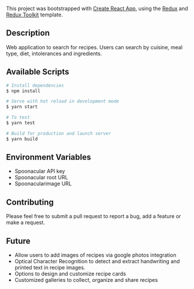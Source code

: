 This project was bootstrapped with [Create React App](https://github.com/facebook/create-react-app), using the [Redux](https://redux.js.org/) and [Redux Toolkit](https://redux-toolkit.js.org/) template.

## Description
Web application to search for recipes. Users can search by cuisine, meal type, diet, intolerances and ingredients.
## Available Scripts

```bash
# Install dependencies
$ npm install

# Serve with hot reload in development mode
$ yarn start

# To test
$ yarn test

# Build for production and launch server
$ yarn build
```
## Environment Variables
* Spoonacular API key
* Spoonacular root URL
* Spoonacularimage URL
## Contributing
Please feel free to submit a pull request to report a bug, add a feature or make a request.

## Future
* Allow users to add images of recipes via google photos integration
* Optical Character Recognition to detect and extract handwriting and printed text in recipe images.
* Options to design and customize recipe cards
* Customized galleries to collect, organize and share recipes
